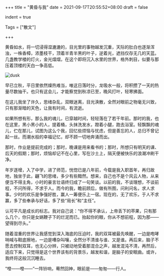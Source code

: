 +++
title = "黄昏与我"
date = 2021-09-17T20:55:52+08:00
draft = false

indent = true

Tags = ["散文"]

+++

黄昏如水，将一切浸得湿漉漉的，目光里的事物越发沉重，天际的肚白也逐渐浑浊，一株香樟，浓墨枝干，顶着半青半黑的叶子，逆着光，遮挡仅存无几的天蓝。几盏教学楼的灯火，金光熠熠，在这个即将沉入水里的世界，格外刺目，似要与那压着顶楼的天白一争高低。
<!--more-->
![dusk](/img/dusk-1.jpeg)

早已立秋，平日里依然燥热难当，唯这日落时分，龙吸水一般，将积攒了一天的热量尽数抽干。也只有这会儿，才能察觉到秋凉已至，晚风打叶，轻寒拂面。

在这儿我坐了许久，思绪杂乱，双眼迷离，目光涣散，全然对眼前之物毫无兴致，只有那渐暗的天色，让我有时间，有流逝。

如果所想有形，那么我的魂儿，已穿越时间，轻轻落在了若干年前。那时的我，也在这里，黑小黑小的人，提着桶，头抹洗发水，蹬着小腿，跑去浴室。轻飘飘的魂儿，伫在那儿，试图为这么个我，回忆些烦恼与忧虑，但是善忘的人，总归不曾记起一丝。而潮水般的幸福记忆，却不顾一切地奔涌而出。

那时，作业是提前完成的；那时，晚课是用来看书的；那时，所想只有明天的课、后天的假期；那时，烦恼却记不在心里，写在沙土上，隔天便被快乐的浪潮冲刷干净。

年岁逐增，入了中学，进了师范，恍惚已是八年前，今载是我入职首年，再归故地，独坐于此，翩飞的思绪，多少有些黯然。想来，自己也不是个风云人物，从来便当不得主角，小时的豪言壮语终归成了一句笑谈。以前的我，不谈理想，不谈前程，不问所得，不求于人。而今的我，瞻前顾后，做有所图，问利问名，求人求事。少时的欢乐是争强好胜，赢人一筹便乐上一宿。现在的，无了欢乐，于人不求赢，多了些奉承与好话，多了些“局长”和“主任”。

认可平凡是成长的标志。我对自己说：“你不得不承认，上帝丢下的苹果，只有那么几个，你只是女娲鞭子下的烂泥而已。抬起你的眼，你从不想前程，因为那——望得到尽头。”

随着湿重的世界让我感觉到深入海底的压迫时，我的双耳被最先唤醒，一边是咆哮呐喊与鞋底擦地，一边是嘈杂叫嚷，全然分不清谁与谁、又是谁。再后来，脑子不愿去控制双耳，也无心分辨，只被动地受着那混合之声，越发混沌不清，再然后，适应下来，只觉得是这个世界该有的背景乐，越发和谐，是脑子的安眠曲。或许，我终将这般沉沉睡去。

“噔——噔——”一阵铃响，蓦然回神，眼前是——匆匆——行人。
